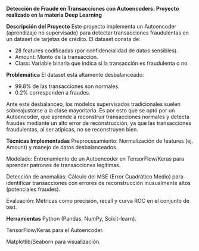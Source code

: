 **Detección de Fraude en Transacciones con Autoencoders: Proyecto realizado en la materia Deep Learning**

**Descripción del Proyecto**
Este proyecto implementa un Autoencoder (aprendizaje no supervisado) para detectar transacciones fraudulentas en un dataset de tarjetas de crédito. El dataset consta de:
- 28 features codificadas (por confidencialidad de datos sensibles).
- Amount: Monto de la transacción.
- Class: Variable binaria que indica si la transacción es fraudulenta o no.

**Problemática**
El dataset está altamente desbalanceado:
- 99.8% de las transacciones son normales.
- 0.2% corresponden a fraudes.

Ante este desbalanceo, los modelos supervisados tradicionales suelen sobreajustarse a la clase mayoritaria. Es por esto que se optó por un Autoencoder, que aprende a reconstruir transacciones normales y detecta fraudes mediante un alto error de reconstrucción, ya que las transacciones fraudulentas, al ser atípicas, no se reconstruyen bien.

**Técnicas Implementadas**
Preprocesamiento: Normalización de features (ej. Amount) y manejo de datos desbalanceados.

Modelado: Entrenamiento de un Autoencoder en TensorFlow/Keras para aprender patrones de transacciones legítimas.

Detección de anomalías: Cálculo del MSE (Error Cuadrático Medio) para identificar transacciones con errores de reconstrucción inusualmente altos (potenciales fraudes).

Evaluación: Métricas como precisión, recall y curva ROC en el conjunto de test.

**Herramientas**
Python (Pandas, NumPy, Scikit-learn).

TensorFlow/Keras para el Autoencoder.

Matplotlib/Seaborn para visualización.
